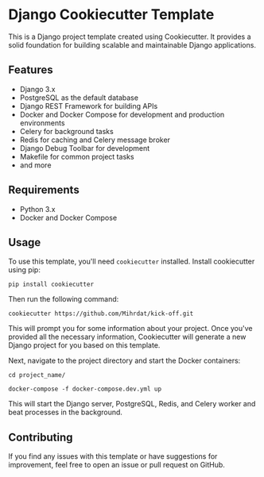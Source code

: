 # Django Cookiecutter Template

This is a Django project template created using Cookiecutter. It provides a solid foundation for building scalable and maintainable Django applications.

## Features

- Django 3.x
- PostgreSQL as the default database
- Django REST Framework for building APIs
- Docker and Docker Compose for development and production environments
- Celery for background tasks
- Redis for caching and Celery message broker
- Django Debug Toolbar for development
- Makefile for common project tasks
- and more

## Requirements

- Python 3.x
- Docker and Docker Compose

## Usage

To use this template, you'll need `cookiecutter` installed. Install cookiecutter using pip:
```
pip install cookiecutter
```

Then run the following command:
```
cookiecutter https://github.com/Mihrdat/kick-off.git
```

This will prompt you for some information about your project. Once you've provided all the necessary information, Cookiecutter will generate a new Django project for you based on this template.

Next, navigate to the project directory and start the Docker containers:
```
cd project_name/
```
```
docker-compose -f docker-compose.dev.yml up
```

This will start the Django server, PostgreSQL, Redis, and Celery worker and beat processes in the background.

## Contributing

If you find any issues with this template or have suggestions for improvement, feel free to open an issue or pull request on GitHub.
